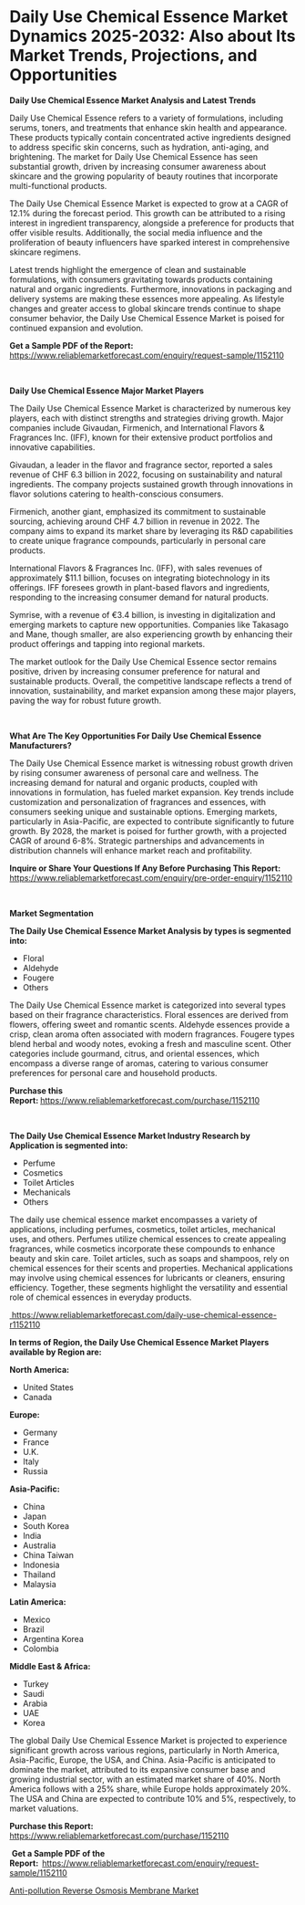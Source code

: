 <p><h1>Daily Use Chemical Essence Market Dynamics 2025-2032: Also about Its Market Trends, Projections, and Opportunities</h1></p><p><strong>Daily Use Chemical Essence Market Analysis and Latest Trends</strong></p>
<p><p>Daily Use Chemical Essence refers to a variety of formulations, including serums, toners, and treatments that enhance skin health and appearance. These products typically contain concentrated active ingredients designed to address specific skin concerns, such as hydration, anti-aging, and brightening. The market for Daily Use Chemical Essence has seen substantial growth, driven by increasing consumer awareness about skincare and the growing popularity of beauty routines that incorporate multi-functional products.</p><p>The Daily Use Chemical Essence Market is expected to grow at a CAGR of 12.1% during the forecast period. This growth can be attributed to a rising interest in ingredient transparency, alongside a preference for products that offer visible results. Additionally, the social media influence and the proliferation of beauty influencers have sparked interest in comprehensive skincare regimens.</p><p>Latest trends highlight the emergence of clean and sustainable formulations, with consumers gravitating towards products containing natural and organic ingredients. Furthermore, innovations in packaging and delivery systems are making these essences more appealing. As lifestyle changes and greater access to global skincare trends continue to shape consumer behavior, the Daily Use Chemical Essence Market is poised for continued expansion and evolution.</p></p>
<p><strong>Get a Sample PDF of the Report:&nbsp;</strong> <a href="https://www.reliablemarketforecast.com/enquiry/request-sample/1152110?utm_campaign=1108&utm_medium=2&utm_source=Github&utm_content=ia&utm_term=05022025&utm_id=daily-use-chemical-essence">https://www.reliablemarketforecast.com/enquiry/request-sample/1152110</a></p>
<p>&nbsp;</p>
<p><strong>Daily Use Chemical Essence Major Market Players</strong></p>
<p><p>The Daily Use Chemical Essence Market is characterized by numerous key players, each with distinct strengths and strategies driving growth. Major companies include Givaudan, Firmenich, and International Flavors & Fragrances Inc. (IFF), known for their extensive product portfolios and innovative capabilities. </p><p>Givaudan, a leader in the flavor and fragrance sector, reported a sales revenue of CHF 6.3 billion in 2022, focusing on sustainability and natural ingredients. The company projects sustained growth through innovations in flavor solutions catering to health-conscious consumers.</p><p>Firmenich, another giant, emphasized its commitment to sustainable sourcing, achieving around CHF 4.7 billion in revenue in 2022. The company aims to expand its market share by leveraging its R&D capabilities to create unique fragrance compounds, particularly in personal care products.</p><p>International Flavors & Fragrances Inc. (IFF), with sales revenues of approximately $11.1 billion, focuses on integrating biotechnology in its offerings. IFF foresees growth in plant-based flavors and ingredients, responding to the increasing consumer demand for natural products.</p><p>Symrise, with a revenue of €3.4 billion, is investing in digitalization and emerging markets to capture new opportunities. Companies like Takasago and Mane, though smaller, are also experiencing growth by enhancing their product offerings and tapping into regional markets.</p><p>The market outlook for the Daily Use Chemical Essence sector remains positive, driven by increasing consumer preference for natural and sustainable products. Overall, the competitive landscape reflects a trend of innovation, sustainability, and market expansion among these major players, paving the way for robust future growth.</p></p>
<p>&nbsp;</p>
<p><strong>What Are The Key Opportunities For Daily Use Chemical Essence Manufacturers?</strong></p>
<p><p>The Daily Use Chemical Essence market is witnessing robust growth driven by rising consumer awareness of personal care and wellness. The increasing demand for natural and organic products, coupled with innovations in formulation, has fueled market expansion. Key trends include customization and personalization of fragrances and essences, with consumers seeking unique and sustainable options. Emerging markets, particularly in Asia-Pacific, are expected to contribute significantly to future growth. By 2028, the market is poised for further growth, with a projected CAGR of around 6-8%. Strategic partnerships and advancements in distribution channels will enhance market reach and profitability.</p></p>
<p><strong>Inquire or Share Your Questions If Any Before Purchasing This Report:</strong> <a href="https://www.reliablemarketforecast.com/enquiry/pre-order-enquiry/1152110?utm_campaign=1108&utm_medium=2&utm_source=Github&utm_content=ia&utm_term=05022025&utm_id=daily-use-chemical-essence">https://www.reliablemarketforecast.com/enquiry/pre-order-enquiry/1152110</a></p>
<p>&nbsp;</p>
<p><strong>Market Segmentation</strong></p>
<p><strong>The Daily Use Chemical Essence Market Analysis by types is segmented into:</strong></p>
<p><ul><li>Floral</li><li>Aldehyde</li><li>Fougere</li><li>Others</li></ul></p>
<p><p>The Daily Use Chemical Essence market is categorized into several types based on their fragrance characteristics. Floral essences are derived from flowers, offering sweet and romantic scents. Aldehyde essences provide a crisp, clean aroma often associated with modern fragrances. Fougere types blend herbal and woody notes, evoking a fresh and masculine scent. Other categories include gourmand, citrus, and oriental essences, which encompass a diverse range of aromas, catering to various consumer preferences for personal care and household products.</p></p>
<p><strong>Purchase this Report:&nbsp;</strong><a href="https://www.reliablemarketforecast.com/purchase/1152110?utm_campaign=1108&utm_medium=2&utm_source=Github&utm_content=ia&utm_term=05022025&utm_id=daily-use-chemical-essence">https://www.reliablemarketforecast.com/purchase/1152110</a></p>
<p>&nbsp;</p>
<p><strong>The Daily Use Chemical Essence Market Industry Research by Application is segmented into:</strong></p>
<p><ul><li>Perfume</li><li>Cosmetics</li><li>Toilet Articles</li><li>Mechanicals</li><li>Others</li></ul></p>
<p><p>The daily use chemical essence market encompasses a variety of applications, including perfumes, cosmetics, toilet articles, mechanical uses, and others. Perfumes utilize chemical essences to create appealing fragrances, while cosmetics incorporate these compounds to enhance beauty and skin care. Toilet articles, such as soaps and shampoos, rely on chemical essences for their scents and properties. Mechanical applications may involve using chemical essences for lubricants or cleaners, ensuring efficiency. Together, these segments highlight the versatility and essential role of chemical essences in everyday products.</p></p>
<p><a href="https://www.reliablemarketforecast.com/daily-use-chemical-essence-r1152110?utm_campaign=1108&utm_medium=2&utm_source=Github&utm_content=ia&utm_term=05022025&utm_id=daily-use-chemical-essence">&nbsp;https://www.reliablemarketforecast.com/daily-use-chemical-essence-r1152110</a></p>
<p><strong>In terms of Region, the Daily Use Chemical Essence Market Players available by Region are:</strong></p>
<p>
    <p> <strong> North America: </strong>
        <ul>
            <li>United States</li>
            <li>Canada</li>
        </ul>
        </p> 
    <p> <strong> Europe: </strong>
        <ul>
            <li>Germany</li>
            <li>France</li>
            <li>U.K.</li>
            <li>Italy</li>
            <li>Russia</li>
        </ul>
        </p> 
    <p> <strong> Asia-Pacific: </strong>
        <ul>
            <li>China</li>
            <li>Japan</li>
            <li>South Korea</li>
            <li>India</li>
            <li>Australia</li>
            <li>China Taiwan</li>
            <li>Indonesia</li>
            <li>Thailand</li>
            <li>Malaysia</li>
        </ul>
        </p> 
    <p> <strong> Latin America: </strong>
        <ul>
            <li>Mexico</li>
            <li>Brazil</li>
            <li>Argentina Korea</li>
            <li>Colombia</li>
        </ul>
        </p> 
    <p> <strong> Middle East & Africa: </strong>
        <ul>
            <li>Turkey</li>
            <li>Saudi</li>
            <li>Arabia</li>
            <li>UAE</li>
            <li>Korea</li>
        </ul>
    </p>
    </p>
<p><p>The global Daily Use Chemical Essence Market is projected to experience significant growth across various regions, particularly in North America, Asia-Pacific, Europe, the USA, and China. Asia-Pacific is anticipated to dominate the market, attributed to its expansive consumer base and growing industrial sector, with an estimated market share of 40%. North America follows with a 25% share, while Europe holds approximately 20%. The USA and China are expected to contribute 10% and 5%, respectively, to market valuations.</p></p>
<p><strong>Purchase this Report: </strong><a href="https://www.reliablemarketforecast.com/purchase/1152110?utm_campaign=1108&utm_medium=2&utm_source=Github&utm_content=ia&utm_term=05022025&utm_id=daily-use-chemical-essence">https://www.reliablemarketforecast.com/purchase/1152110</a></p>
<p>&nbsp;<strong>Get a Sample PDF of the Report:&nbsp;&nbsp;</strong><a href="https://www.reliablemarketforecast.com/enquiry/request-sample/1152110?utm_campaign=1108&utm_medium=2&utm_source=Github&utm_content=ia&utm_term=05022025&utm_id=daily-use-chemical-essence">https://www.reliablemarketforecast.com/enquiry/request-sample/1152110</a></p>
<p><strong></strong></p>
<p><p><a href="https://github.com/CliffMedina6/Market-Research-Report-List-7/blob/main/anti-pollution-reverse-osmosis-membrane-market.md?utm_campaign=1108&utm_medium=2&utm_source=Github&utm_content=ia&utm_term=05022025&utm_id=daily-use-chemical-essence">Anti-pollution Reverse Osmosis Membrane Market</a></p></p>